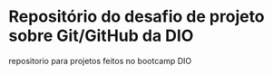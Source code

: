 # Repositório do desafio de projeto sobre Git/GitHub da DIO
repositorio para projetos feitos no bootcamp DIO
